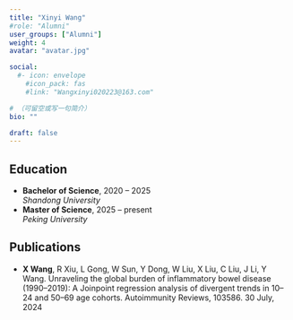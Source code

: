 ```yaml
---
title: "Xinyi Wang"
#role: "Alumni"
user_groups: ["Alumni"]
weight: 4
avatar: "avatar.jpg"

social:
  #- icon: envelope
    #icon_pack: fas
    #link: "Wangxinyi020223@163.com"

# （可留空或写一句简介）
bio: ""

draft: false
---
```


## Education
- **Bachelor of Science**, 2020 – 2025  
  *Shandong University*
- **Master of Science**, 2025 – present  
  *Peking University*

## Publications
-  **X Wang**, R Xiu, L Gong, W Sun, Y Dong, W Liu, X Liu, C Liu, J Li, Y Wang. Unraveling the global burden of inflammatory bowel disease (1990–2019): A Joinpoint regression analysis of divergent trends in 10–24 and 50–69 age cohorts. Autoimmunity Reviews, 103586. 30 July, 2024


